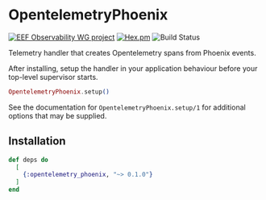 # OpentelemetryPhoenix

[![EEF Observability WG project](https://img.shields.io/badge/EEF-Observability-black)](https://github.com/erlef/eef-observability-wg)
[![Hex.pm](https://img.shields.io/hexpm/v/opentelemetry_phoenix)](https://hex.pm/packages/opentelemetry_phoenix)
![Build Status](https://github.com/opentelemetry-beam/opentelemetry_phoenix/workflows/Build/badge.svg)

Telemetry handler that creates Opentelemetry spans from Phoenix events.

After installing, setup the handler in your application behaviour before your
top-level supervisor starts.

```elixir
OpentelemetryPhoenix.setup()
```

See the documentation for `OpentelemetryPhoenix.setup/1` for additional options that
may be supplied.


## Installation

```elixir
def deps do
  [
    {:opentelemetry_phoenix, "~> 0.1.0"}
  ]
end
```

